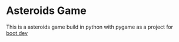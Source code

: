 # Asteroids Game

This is a asteroids game build in python with pygame as a project for
[boot.dev](https://boot.dev)
